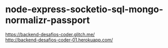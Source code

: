 # node-express-socketio-sql-mongo-normalizr-passport
https://backend-desafios-coder.glitch.me/   
http://backend-desafios-coder-01.herokuapp.com/
